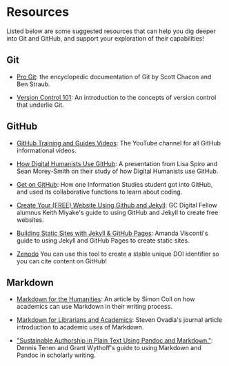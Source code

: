 # Resources

Listed below are some suggested resources that can help you dig deeper into Git and GitHub, and support your exploration of their capabilities!

## Git
* [Pro Git](https://git-scm.com/book/en/v2): the encyclopedic documentation of Git by Scott Chacon and Ben Straub.

* [Version Control 101](https://github.com/learn-co-students/git-version-control-101-v-000): An introduction to the concepts of version control that underlie Git.

## GitHub 
* [GitHub Training and Guides Videos](https://www.youtube.com/channel/UCP7RrmoueENv9TZts3HXXtw): The YouTube channel for all GitHub informational videos. 

* [How Digital Humanists Use GitHub](https://digitalscholarship.wordpress.com/2016/07/20/presentation-on-how-digital-humanists-use-github/): A presentation from Lisa Spiro and Sean Morey-Smith on their study of how Digital Humanists use GitHub.

* [Get on GitHub](https://ischool.syr.edu/infospace/2017/02/27/get-on-github/): How one Information Studies student got into GitHub, and used its collaborative functions to learn about coding.

* [Create Your (FREE) Website Using Github and Jekyll](https://digitalfellows.commons.gc.cuny.edu/2016/03/21/create-your-free-website-using-github-and-jekyll/): GC Digital Fellow alumnus Keith Miyake's guide to using GitHub and Jekyll to create free websites.

* [Building Static Sites with Jekyll & GitHub Pages](https://programminghistorian.org/en/lessons/building-static-sites-with-jekyll-github-pages): Amanda Visconti's guide to using Jekyll and GitHub Pages to create static sites. 

* [Zenodo](https://help.github.com/articles/referencing-and-citing-content/) You can use this tool to create a stable unique DOI identifier so you can cite content on GitHub! 

## Markdown
* [Markdown for the Humanities](http://historytothepublic.org/introduction-markdown/): An article by Simon Coll on how academics can use Markdown in their writing process.

* [Markdown for Librarians and Academics](http://www.tandfonline.com/doi/abs/10.1080/01639269.2014.904696): Steven Ovadia's journal article introduction to academic uses of Markdown. 

* ["Sustainable Authorship in Plain Text Using Pandoc and Markdown."](http://programminghistorian.org/lessons/sustainable-authorship-in-plain-text-using-pandoc-and-markdown): Dennis Tenen and Grant Wythoff's guide to using Markdown and Pandoc in scholarly writing. 

